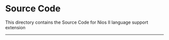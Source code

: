 # **Source Code**

This directory contains the Source Code for Nios II language support extension

---
